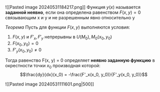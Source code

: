 ![[Pasted image 20240531184217.png]]
Функция $y(x)$ называется **заданной неявно**, если она определена равенством $F(x,y) = 0$ связывающим x и y и не разрешенным явно относительно y

*Теорема*
Пусть для функции $F(x,y)$ выполняются условия:

1. $F(x,y)$ и $F'_x, F'_y$ непрерывны в $U(M_0), M_0(x_0,y_0)$
2. $F(x_0, y_0) = 0$
3. $F'_y(x_0, y_0) \neq 0$ 

Тогда равенство F(x, y) = 0 определяет **неявно заданную функцию** в окрестности точки $x_0$ производная которой: $$\frac{dy}{dx}(x_0) = -\frac{F'_x(x_0, y_0)}{F'_y(x_0, y_0)}$$

![[Pasted image 20240531111601.png|500]]

